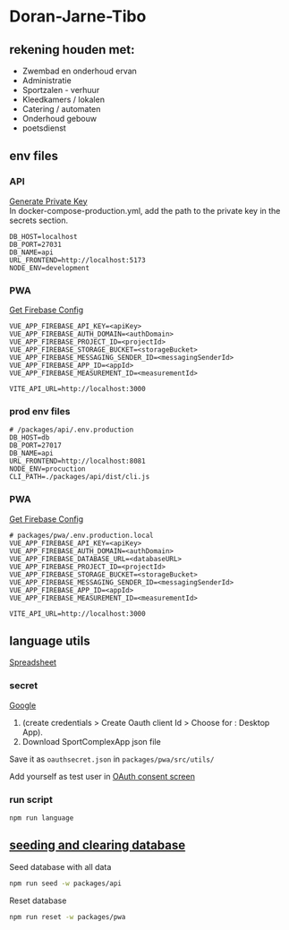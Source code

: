 # Doran-Jarne-Tibo

## rekening houden met:

- Zwembad en onderhoud ervan
- Administratie
- Sportzalen - verhuur
- Kleedkamers / lokalen
- Catering / automaten
- Onderhoud gebouw
- poetsdienst


## env files

### API

[Generate Private Key](https://console.firebase.google.com/project/_/settings/serviceaccounts/adminsdk)  
In docker-compose-production.yml, add the path to the private key in the secrets section.

[//]: # (```dotenv)

[//]: # (    GOOGLE_APPLICATION_CREDENTIALS=path-to-firebase-adminsdk.json)

[//]: # (```)

```dotenv
DB_HOST=localhost
DB_PORT=27031
DB_NAME=api
URL_FRONTEND=http://localhost:5173
NODE_ENV=development
```

### PWA 

[Get Firebase Config](https://console.firebase.google.com/project/_/settings/general/web)

```dotenv
VUE_APP_FIREBASE_API_KEY=<apiKey>
VUE_APP_FIREBASE_AUTH_DOMAIN=<authDomain>
VUE_APP_FIREBASE_PROJECT_ID=<projectId>
VUE_APP_FIREBASE_STORAGE_BUCKET=<storageBucket>
VUE_APP_FIREBASE_MESSAGING_SENDER_ID=<messagingSenderId>
VUE_APP_FIREBASE_APP_ID=<appId>
VUE_APP_FIREBASE_MEASUREMENT_ID=<measurementId>
```

```dotenv
VITE_API_URL=http://localhost:3000
```

### prod env files

```dotenv
# /packages/api/.env.production
DB_HOST=db
DB_PORT=27017
DB_NAME=api
URL_FRONTEND=http://localhost:8081
NODE_ENV=procuction
CLI_PATH=./packages/api/dist/cli.js
```

### PWA

[Get Firebase Config](https://console.firebase.google.com/project/_/settings/general/web)

```dotenv
# packages/pwa/.env.production.local
VUE_APP_FIREBASE_API_KEY=<apiKey>
VUE_APP_FIREBASE_AUTH_DOMAIN=<authDomain>
VUE_APP_FIREBASE_DATABASE_URL=<databaseURL>
VUE_APP_FIREBASE_PROJECT_ID=<projectId>
VUE_APP_FIREBASE_STORAGE_BUCKET=<storageBucket>
VUE_APP_FIREBASE_MESSAGING_SENDER_ID=<messagingSenderId>
VUE_APP_FIREBASE_APP_ID=<appId>
VUE_APP_FIREBASE_MEASUREMENT_ID=<measurementId>
```

```dotenv
VITE_API_URL=http://localhost:3000
```

## language utils

[Spreadsheet](https://docs.google.com/spreadsheets/d/16GYXaVcVnrA_K-XOY9DYLto1OKcnRWxJVT9WsYIdWz8/edit#gid=0)


### secret

[Google](https://console.cloud.google.com/apis/credentials/)

1. (create credentials > Create Oauth client Id > Choose for : Desktop App).
2. Download SportComplexApp json file

Save it as `oauthsecret.json` in `packages/pwa/src/utils/`

Add yourself as test user in 
[OAuth consent screen](https://console.cloud.google.com/apis/credentials/consent)

### run script

```shell
npm run language
```

## [seeding and clearing database](packages/api/seeding.md)

Seed database with all data
```bash
npm run seed -w packages/api
```

Reset database 
```bash
npm run reset -w packages/pwa
``` 
